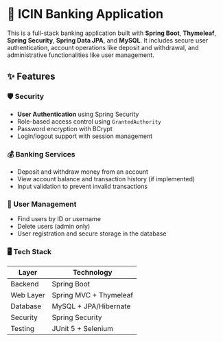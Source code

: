 # 🏦 ICIN Banking Application

This is a full-stack banking application built with **Spring Boot**, **Thymeleaf**, **Spring Security**, **Spring Data JPA**, and **MySQL**. It includes secure user authentication, account operations like deposit and withdrawal, and administrative functionalities like user management.

## ✨ Features

### 🛡️ Security
- **User Authentication** using Spring Security
- Role-based access control using `GrantedAuthority`
- Password encryption with BCrypt
- Login/logout support with session management

### 💰 Banking Services
- Deposit and withdraw money from an account
- View account balance and transaction history (if implemented)
- Input validation to prevent invalid transactions

### 👥 User Management
- Find users by ID or username
- Delete users (admin only)
- User registration and secure storage in the database

### 🖥️ Tech Stack

| Layer         | Technology             |
|---------------|------------------------|
| Backend       | Spring Boot            |
| Web Layer     | Spring MVC + Thymeleaf |
| Database      | MySQL + JPA/Hibernate  |
| Security      | Spring Security        |
| Testing       | JUnit 5 + Selenium     |



